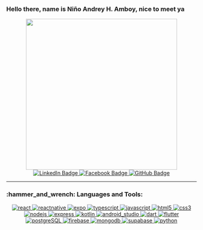 <h3 align="left">Hello there, name is Niño Andrey H. Amboy, nice to meet ya</h3>
<div align="center">
  <img src="https://i.postimg.cc/wTdQs59d/logo.png" width="400em"/>
  <div>
    <a href="https://www.linkedin.com/in/ni%C3%B1o-andrey-amboy-592971173/">
      <img src="https://img.shields.io/badge/LinkedIn-blue?style=for-the-badge&logo=linkedin&logoColor=white&color=black" alt="LinkedIn Badge"/>
    </a>
    <a href="https://www.facebook.com/nino.andrey.1/">
      <img src="https://img.shields.io/badge/facebook-blue?style=for-the-badge&logo=facebook&logoColor=white&color=black" alt="Facebook Badge"/>
    </a>
    <a href="https://github.com/Amboyandrey">
      <img src="https://img.shields.io/badge/github-black?style=for-the-badge&logo=github&logoColor=white&color=black" alt="GitHub Badge"/>
    </a>
  </div>
</div>
  
---

<h3 align="left">:hammer_and_wrench: Languages and Tools:</h3>
<div align="center"> 
  <a href="https://reactjs.org/" target="_blank" rel="noreferrer"> 
    <img src="https://img.shields.io/badge/react-%2320232a.svg?style=for-the-badge&logo=react&logoColor=white&color=black" alt="react"/> 
  </a> 
  <a href="https://reactnative.dev/" target="_blank" rel="noreferrer"> 
    <img src="https://img.shields.io/badge/react_native-%2320232a.svg?style=for-the-badge&logo=react&logoColor=white&color=black" alt="reactnative"/> 
  </a>
  <a href="https://expo.dev/" target="_blank" rel="noreferrer"> 
    <img src="https://img.shields.io/badge/expo-1C1E24?style=for-the-badge&logo=expo&logoColor=white&color=black" alt="expo"/> 
  </a>
  <a href="https://www.typescriptlang.org/" target="_blank" rel="noreferrer"> 
    <img src="https://img.shields.io/badge/typescript-%23007ACC.svg?style=for-the-badge&logo=typescript&logoColor=white&color=black" alt="typescript"/> 
  </a> 
  <a href="https://developer.mozilla.org/en-US/docs/Web/JavaScript" target="_blank" rel="noreferrer"> 
    <img src="https://img.shields.io/badge/javascript-%23323330.svg?style=for-the-badge&logo=javascript&logoColor=white&color=black" alt="javascript"/> 
  </a> 
  <a href="https://www.w3.org/html/" target="_blank" rel="noreferrer"> 
    <img src="https://img.shields.io/badge/html-%23E34F26.svg?style=for-the-badge&logo=html5&logoColor=white&color=black" alt="html5"/> 
  </a> 
  <a href="https://www.w3schools.com/css/" target="_blank" rel="noreferrer"> 
    <img src="https://img.shields.io/badge/css-%231572B6.svg?style=for-the-badge&logo=css3&logoColor=white&color=black" alt="css3"/> 
  </a>  
  <a href="https://nodejs.org" target="_blank" rel="noreferrer"> 
    <img src="https://img.shields.io/badge/node.js-6DA55F?style=for-the-badge&logo=node.js&logoColor=white&color=black" alt="nodejs"/> 
  </a> 
  <a href="https://expressjs.com" target="_blank" rel="noreferrer"> 
    <img src="https://img.shields.io/badge/express.js-%23404d59.svg?style=for-the-badge&logo=express&logoColor=white&color=black" alt="express"/> 
  </a> 
  <a href="https://kotlinlang.org/" target="_blank" rel="noreferrer"> 
    <img src="https://img.shields.io/badge/Kotlin-black?style=for-the-badge&logo=kotlin&logoColor=white&color=black" alt="kotlin"/> 
  </a> 
  <a href="https://developer.android.com/studio" target="_blank" rel="noreferrer"> 
    <img src="https://img.shields.io/badge/AndroidStudio-black?style=for-the-badge&logo=android%20studio&logoColor=white&color=black" alt="android_studio"/> 
  </a> 
  <a href="https://dart.dev/" target="_blank" rel="noreferrer"> 
    <img src="https://img.shields.io/badge/Dart-black?style=for-the-badge&logo=dart&logoColor=white&color=black" alt="dart"/> 
  </a> 
  <a href="https://flutter.dev/" target="_blank" rel="noreferrer"> 
    <img src="https://img.shields.io/badge/Flutter-%2302569B.svg?style=for-the-badge&logo=Flutter&logoColor=white&color=black" alt="flutter"/> 
  </a> 
  <a href="https://www.postgresql.org/" target="_blank" rel="noreferrer"> 
    <img src="https://img.shields.io/badge/PostgreSQl-black?style=for-the-badge&logo=postgresql&logoColor=white&color=black" alt="postgreSQL"/> 
  </a> 
  <a href="https://firebase.google.com/" target="_blank" rel="noreferrer"> 
    <img src="https://img.shields.io/badge/Firebase-black?style=for-the-badge&logo=firebase&logoColor=white&color=black" alt="firebase"/> 
  </a> 
  <a href="https://www.mongodb.com/" target="_blank" rel="noreferrer"> 
    <img src="https://img.shields.io/badge/MongoDB-%234ea94b.svg?style=for-the-badge&logo=mongodb&logoColor=white&color=black" alt="mongodb"/> 
  </a> 
  <a href="https://supabase.com/" target="_blank" rel="noreferrer"> 
    <img src="https://img.shields.io/badge/Supabase-black?style=for-the-badge&logo=supabase&logoColor=white&color=black" alt="supabase"/> 
  </a> 
  <a href="https://www.python.org/" target="_blank" rel="noreferrer"> 
    <img src="https://img.shields.io/badge/Python-black?style=for-the-badge&logo=python&logoColor=white&color=black" alt="python"/> 
  </a> 
</div>
